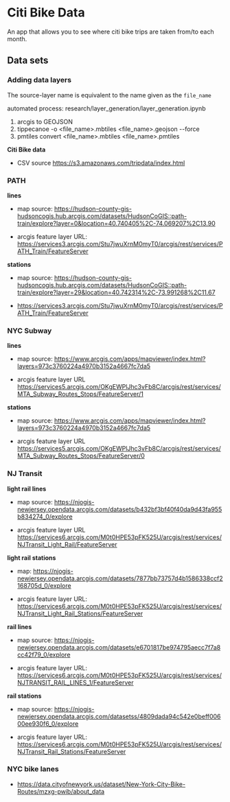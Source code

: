 # Citi Bike Data

An app that allows you to see where citi bike trips are taken from/to each month.

## Data sets

### Adding data layers

The source-layer name is equivalent to the name given as the `file_name`

automated process: 
research/layer_generation/layer_generation.ipynb

1. arcgis to GEOJSON
2. tippecanoe -o <file_name>.mbtiles <file_name>.geojson --force
3. pmtiles convert <file_name>.mbtiles <file_name>.pmtiles

**Citi Bike data**

- CSV source https://s3.amazonaws.com/tripdata/index.html

### PATH

**lines**

- map source: https://hudson-county-gis-hudsoncogis.hub.arcgis.com/datasets/HudsonCoGIS::path-train/explore?layer=0&location=40.740405%2C-74.069207%2C13.90

- arcgis feature layer URL: https://services3.arcgis.com/Stu7jwuXrnM0myT0/arcgis/rest/services/PATH_Train/FeatureServer

**stations**

- map source: https://hudson-county-gis-hudsoncogis.hub.arcgis.com/datasets/HudsonCoGIS::path-train/explore?layer=29&location=40.742314%2C-73.991268%2C11.67

- https://services3.arcgis.com/Stu7jwuXrnM0myT0/arcgis/rest/services/PATH_Train/FeatureServer

### NYC Subway

**lines**

- map source: https://www.arcgis.com/apps/mapviewer/index.html?layers=973c3760224a4970b3152a4667fc7da5

- arcgis feature layer URL https://services5.arcgis.com/OKgEWPlJhc3vFb8C/arcgis/rest/services/MTA_Subway_Routes_Stops/FeatureServer/1

**stations**

- map source: https://www.arcgis.com/apps/mapviewer/index.html?layers=973c3760224a4970b3152a4667fc7da5

- arcgis feature layer URL https://services5.arcgis.com/OKgEWPlJhc3vFb8C/arcgis/rest/services/MTA_Subway_Routes_Stops/FeatureServer/0

### **NJ Transit**

**light rail lines**

- map source: https://njogis-newjersey.opendata.arcgis.com/datasets/b432bf3bf40f40da9d43fa955b834274_0/explore

- arcgis feature layer URL https://services6.arcgis.com/M0t0HPE53pFK525U/arcgis/rest/services/NJTransit_Light_Rail/FeatureServer

**light rail stations**

- map: https://njogis-newjersey.opendata.arcgis.com/datasets/7877bb73757d4b1586338ccf2168705d_0/explore

- arcgis feature layer URL: https://services6.arcgis.com/M0t0HPE53pFK525U/arcgis/rest/services/NJTransit_Light_Rail_Stations/FeatureServer

**rail lines**

- map source: https://njogis-newjersey.opendata.arcgis.com/datasets/e6701817be974795aecc7f7a8cc42f79_0/explore

- arcgis feature layer URL: https://services6.arcgis.com/M0t0HPE53pFK525U/arcgis/rest/services/NJTRANSIT_RAIL_LINES_1/FeatureServer

**rail stations**

- map source: https://njogis-newjersey.opendata.arcgis.com/datasetss/4809dada94c542e0beff00600ee930f6_0/explore

- arcgis feature layer URL: https://services6.arcgis.com/M0t0HPE53pFK525U/arcgis/rest/services/NJTransit_Rail_Stations/FeatureServer

<!--
### **LIRR**
 - source: https://hub.arcgis.com/documents/DCP::long-island-railroad-stations-mta/about?path=

 - arcgis feature layer URL:  -->


### NYC bike lanes

- https://data.cityofnewyork.us/dataset/New-York-City-Bike-Routes/mzxg-pwib/about_data